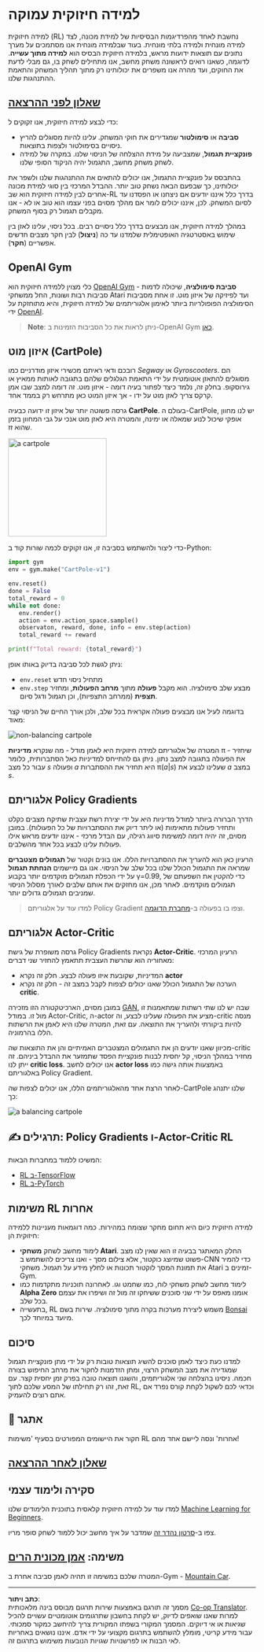 <!--
CO_OP_TRANSLATOR_METADATA:
{
  "original_hash": "dbacf9b1915612981d76059678e563e5",
  "translation_date": "2025-08-28T19:18:09+00:00",
  "source_file": "lessons/6-Other/22-DeepRL/README.md",
  "language_code": "he"
}
-->
# למידה חיזוקית עמוקה

למידה חיזוקית (RL) נחשבת לאחד מהפרדיגמות הבסיסיות של למידת מכונה, לצד למידה מונחית ולמידה בלתי מונחית. בעוד שבלמידה מונחית אנו מסתמכים על מערך נתונים עם תוצאות ידועות מראש, בלמידה חיזוקית הבסיס הוא **למידה מתוך עשייה**. לדוגמה, כשאנו רואים לראשונה משחק מחשב, אנו מתחילים לשחק בו, גם מבלי לדעת את החוקים, ועד מהרה אנו משפרים את יכולותינו רק מתוך תהליך המשחק והתאמת ההתנהגות שלנו.

## [שאלון לפני ההרצאה](https://red-field-0a6ddfd03.1.azurestaticapps.net/quiz/122)

כדי לבצע למידה חיזוקית, אנו זקוקים ל:

* **סביבה** או **סימולטור** שמגדירים את חוקי המשחק. עלינו להיות מסוגלים להריץ ניסויים בסימולטור ולצפות בתוצאות.
* **פונקציית תגמול**, שמצביעה על מידת ההצלחה של הניסוי שלנו. במקרה של למידה לשחק משחק מחשב, התגמול יהיה הניקוד הסופי שלנו.

בהתבסס על פונקציית התגמול, אנו יכולים להתאים את ההתנהגות שלנו ולשפר את יכולותינו, כך שבפעם הבאה נשחק טוב יותר. ההבדל המרכזי בין סוגי למידת מכונה אחרים לבין למידה חיזוקית הוא שב-RL בדרך כלל איננו יודעים אם ניצחנו או הפסדנו עד לסיום המשחק. לכן, איננו יכולים לומר אם מהלך מסוים בפני עצמו הוא טוב או לא - אנו מקבלים תגמול רק בסוף המשחק.

במהלך למידה חיזוקית, אנו מבצעים בדרך כלל ניסויים רבים. בכל ניסוי, עלינו לאזן בין שימוש באסטרטגיה האופטימלית שלמדנו עד כה (**ניצול**) לבין חקר מצבים חדשים אפשריים (**חקר**).

## OpenAI Gym

כלי מצוין ללמידה חיזוקית הוא [OpenAI Gym](https://gym.openai.com/) - **סביבת סימולציה**, שיכולה לדמות סביבות רבות ושונות, החל ממשחקי Atari ועד לפיזיקה של איזון מוט. זו אחת מסביבות הסימולציה הפופולריות ביותר לאימון אלגוריתמים של למידה חיזוקית, והיא מתוחזקת על ידי [OpenAI](https://openai.com/).

> **Note**: ניתן לראות את כל הסביבות הזמינות ב-OpenAI Gym [כאן](https://gym.openai.com/envs/#classic_control).

## איזון מוט (CartPole)

רובכם ודאי ראיתם מכשירי איזון מודרניים כמו *Segway* או *Gyroscooters*. הם מסוגלים להתאזן אוטומטית על ידי התאמת הגלגלים שלהם בתגובה לאותות ממאיץ או גירוסקופ. בחלק זה, נלמד כיצד לפתור בעיה דומה - איזון מוט. זה דומה למצב שבו אמן קרקס צריך לאזן מוט על ידו - אך איזון המוט כאן מתרחש רק בממד אחד.

גרסה פשוטה יותר של איזון זו ידועה כבעיה **CartPole**. בעולם ה-CartPole, יש לנו מחוון אופקי שיכול לנוע שמאלה או ימינה, והמטרה היא לאזן מוט אנכי על גבי המחוון בזמן שהוא זז.

<img alt="a cartpole" src="images/cartpole.png" width="200"/>

כדי ליצור ולהשתמש בסביבה זו, אנו זקוקים לכמה שורות קוד ב-Python:

```python
import gym
env = gym.make("CartPole-v1")

env.reset()
done = False
total_reward = 0
while not done:
   env.render()
   action = env.action_space.sample()
   observaton, reward, done, info = env.step(action)
   total_reward += reward

print(f"Total reward: {total_reward}")
```

ניתן לגשת לכל סביבה בדיוק באותו אופן:
* `env.reset` מתחיל ניסוי חדש
* `env.step` מבצע שלב סימולציה. הוא מקבל **פעולה** מתוך **מרחב הפעולות**, ומחזיר **תצפית** (ממרחב התצפיות), וכן תגמול ודגל סיום.

בדוגמה לעיל אנו מבצעים פעולה אקראית בכל שלב, ולכן אורך החיים של הניסוי קצר מאוד:

![non-balancing cartpole](../../../../../lessons/6-Other/22-DeepRL/images/cartpole-nobalance.gif)

המטרה של אלגוריתם למידה חיזוקית היא לאמן מודל - מה שנקרא **מדיניות** π - שיחזיר את הפעולה בתגובה למצב נתון. ניתן גם להתייחס למדיניות כאל הסתברותית, כלומר עבור כל מצב *s* ופעולה *a* היא תחזיר את ההסתברות π(*a*|*s*) שעלינו לבצע את *a* במצב *s*.

## אלגוריתם Policy Gradients

הדרך הברורה ביותר למודל מדיניות היא על ידי יצירת רשת עצבית שתיקח מצבים כקלט ותחזיר פעולות מתאימות (או ליתר דיוק את ההסתברויות של כל הפעולות). במובן מסוים, זה יהיה דומה למשימת סיווג רגילה, עם הבדל מרכזי - איננו יודעים מראש אילו פעולות עלינו לבצע בכל אחד מהשלבים.

הרעיון כאן הוא להעריך את ההסתברויות הללו. אנו בונים וקטור של **תגמולים מצטברים** שמראה את התגמול הכולל שלנו בכל שלב של הניסוי. אנו גם מיישמים **הנחתת תגמול** על ידי הכפלת תגמולים מוקדמים יותר בקבוע γ=0.99, כדי להקטין את השפעתם של תגמולים מוקדמים. לאחר מכן, אנו מחזקים את אותם שלבים לאורך מסלול הניסוי שמניבים תגמולים גדולים יותר.

> למדו עוד על אלגוריתם Policy Gradient וצפו בו בפעולה ב-[מחברת הדוגמה](CartPole-RL-TF.ipynb).

## אלגוריתם Actor-Critic

גרסה משופרת של גישת Policy Gradients נקראת **Actor-Critic**. הרעיון המרכזי מאחוריה הוא שהרשת העצבית תתאמץ להחזיר שני דברים:

* המדיניות, שקובעת איזו פעולה לבצע. חלק זה נקרא **actor**
* הערכה של התגמול הכולל שאנו יכולים לצפות לקבל במצב זה - חלק זה נקרא **critic**.

במובן מסוים, הארכיטקטורה הזו מזכירה [GAN](../../4-ComputerVision/10-GANs/README.md), שבה יש לנו שתי רשתות שמתאמנות זו מול זו. במודל Actor-Critic, ה-actor מציע את הפעולה שעלינו לבצע, וה-critic מנסה להיות ביקורתי ולהעריך את התוצאה. עם זאת, המטרה שלנו היא לאמן את הרשתות הללו בהרמוניה.

מכיוון שאנו יודעים הן את התגמולים המצטברים האמיתיים והן את התוצאות שה-critic מחזיר במהלך הניסוי, קל יחסית לבנות פונקציית הפסד שתמזער את ההבדל ביניהם. זה ייתן לנו **critic loss**. אנו יכולים לחשב **actor loss** באמצעות אותה גישה כמו באלגוריתם Policy Gradient.

לאחר הרצת אחד מהאלגוריתמים הללו, אנו יכולים לצפות שה-CartPole שלנו יתנהג כך:

![a balancing cartpole](../../../../../lessons/6-Other/22-DeepRL/images/cartpole-balance.gif)

## ✍️ תרגילים: Policy Gradients ו-Actor-Critic RL

המשיכו ללמוד במחברות הבאות:

* [RL ב-TensorFlow](CartPole-RL-TF.ipynb)
* [RL ב-PyTorch](CartPole-RL-PyTorch.ipynb)

## משימות RL אחרות

למידה חיזוקית כיום היא תחום מחקר שצומח במהירות. כמה דוגמאות מעניינות ללמידה חיזוקית הן:

* לימוד מחשב לשחק **משחקי Atari**. החלק המאתגר בבעיה זו הוא שאין לנו מצב פשוט שמיוצג כוקטור, אלא צילום מסך - ואנו צריכים להשתמש ב-CNN כדי להמיר את תמונת המסך לוקטור תכונות או לחלץ מידע על תגמול. משחקי Atari זמינים ב-Gym.
* לימוד מחשב לשחק משחקי לוח, כמו שחמט וגו. לאחרונה תוכניות מתקדמות כמו **Alpha Zero** אומנו מאפס על ידי שני סוכנים ששיחקו זה מול זה ושיפרו את עצמם בכל שלב.
* בתעשייה, RL משמש ליצירת מערכות בקרה מתוך סימולציה. שירות בשם [Bonsai](https://azure.microsoft.com/services/project-bonsai/?WT.mc_id=academic-77998-cacaste) מיועד במיוחד לכך.

## סיכום

למדנו כעת כיצד לאמן סוכנים להשיג תוצאות טובות רק על ידי מתן פונקציית תגמול שמגדירה את מצב המשחק הרצוי, ומתן הזדמנות לחקור את מרחב החיפוש בצורה חכמה. ניסינו בהצלחה שני אלגוריתמים, והשגנו תוצאה טובה בפרק זמן יחסית קצר. עם זאת, זהו רק תחילתו של המסע שלכם לתוך RL, וכדאי לכם לשקול לקחת קורס נפרד אם אתם רוצים להעמיק.

## 🚀 אתגר

חקור את היישומים המפורטים בסעיף 'משימות RL אחרות' ונסה ליישם אחד מהם!

## [שאלון לאחר ההרצאה](https://red-field-0a6ddfd03.1.azurestaticapps.net/quiz/222)

## סקירה ולימוד עצמי

למדו עוד על למידה חיזוקית קלאסית בתוכנית הלימודים שלנו [Machine Learning for Beginners](https://github.com/microsoft/ML-For-Beginners/blob/main/8-Reinforcement/README.md).

צפו ב-[סרטון נהדר זה](https://www.youtube.com/watch?v=qv6UVOQ0F44) שמדבר על איך מחשב יכול ללמוד לשחק סופר מריו.

## משימה: [אמן מכונית הרים](lab/README.md)

המטרה שלכם במשימה זו תהיה לאמן סביבה אחרת ב-Gym - [Mountain Car](https://www.gymlibrary.ml/environments/classic_control/mountain_car/).

---

**כתב ויתור**:  
מסמך זה תורגם באמצעות שירות תרגום מבוסס בינה מלאכותית [Co-op Translator](https://github.com/Azure/co-op-translator). למרות שאנו שואפים לדיוק, יש לקחת בחשבון שתרגומים אוטומטיים עשויים להכיל שגיאות או אי דיוקים. המסמך המקורי בשפתו המקורית צריך להיחשב כמקור סמכותי. עבור מידע קריטי, מומלץ להשתמש בתרגום מקצועי על ידי אדם. איננו נושאים באחריות לאי הבנות או לפרשנויות שגויות הנובעות משימוש בתרגום זה.